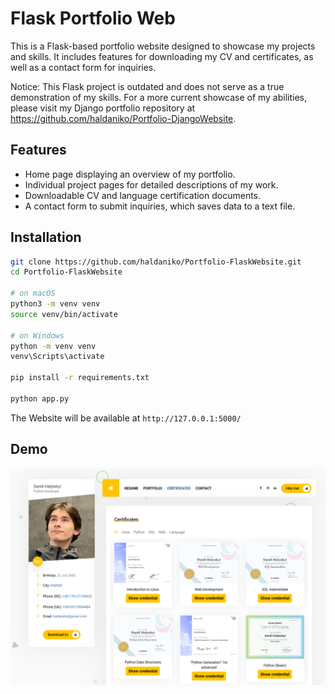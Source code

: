 # Flask Portfolio Web

This is a Flask-based portfolio website designed to showcase my projects and skills. It includes features for
downloading my CV and certificates, as well as a contact form for inquiries.

Notice: This Flask project is outdated and does not serve as a true demonstration of my skills. For a more current
showcase of my abilities, please visit my Django portfolio repository
at https://github.com/haldaniko/Portfolio-DjangoWebsite.

## Features

- Home page displaying an overview of my portfolio.
- Individual project pages for detailed descriptions of my work.
- Downloadable CV and language certification documents.
- A contact form to submit inquiries, which saves data to a text file.

## Installation

```bash
git clone https://github.com/haldaniko/Portfolio-FlaskWebsite.git
cd Portfolio-FlaskWebsite

# on macOS
python3 -m venv venv
source venv/bin/activate

# on Windows
python -m venv venv
venv\Scripts\activate

pip install -r requirements.txt

python app.py
```

The Website will be available at `http://127.0.0.1:5000/`

## Demo
![demo.png](demo.png)
